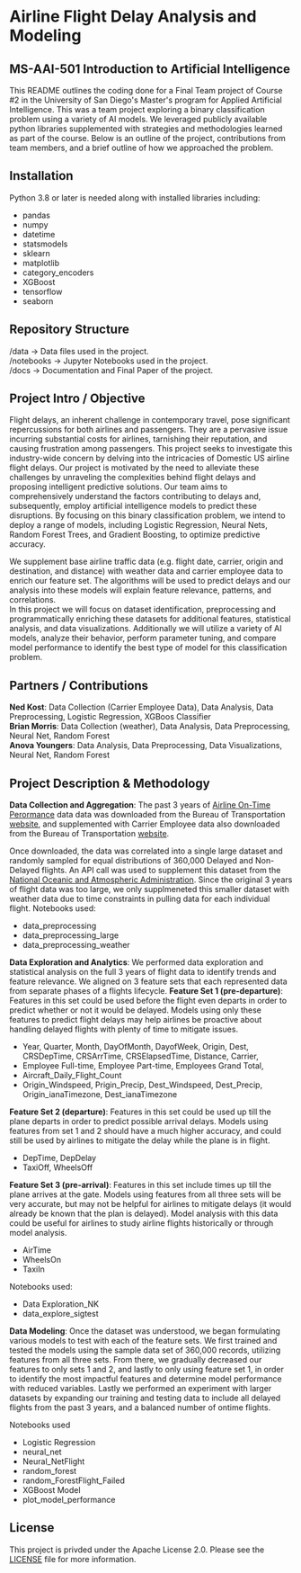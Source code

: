# Airline Flight Delay Analysis and Modeling  
## MS-AAI-501 Introduction to Artificial Intelligence
This README outlines the coding done for a Final Team project of Course #2 in the University of San Diego's Master's program for Applied Artificial Intelligence.  This was a team project exploring a binary classification problem using a variety of AI models.  We leveraged publicly available python libraries supplemented with strategies and methodologies learned as part of the course.  Below is an outline of the project, contributions from team members, and a brief outline of how we approached the problem.

## Installation
Python 3.8 or later is needed along with installed libraries including:
* pandas
* numpy
* datetime
* statsmodels
* sklearn
* matplotlib
* category_encoders
* XGBoost
* tensorflow
* seaborn

## Repository Structure
/data -> Data files used in the project.    
/notebooks -> Jupyter Notebooks used in the project.  
/docs -> Documentation and Final Paper of the project.  


## Project Intro / Objective
Flight delays, an inherent challenge in contemporary travel, pose significant repercussions for both airlines and passengers.  They are a pervasive issue incurring substantial costs for airlines, tarnishing their reputation, and causing frustration among passengers.  This project seeks to investigate this industry-wide concern by delving into the intricacies of Domestic US airline flight delays. Our project is motivated by the need to alleviate these challenges by unraveling the complexities behind flight delays and proposing intelligent predictive solutions.  Our team aims to comprehensively understand the factors contributing to delays and, subsequently, employ artificial intelligence models to predict these disruptions.  By focusing on this binary classification problem, we intend to deploy a range of models, including Logistic Regression, Neural Nets, Random Forest Trees, and Gradient Boosting, to optimize predictive accuracy.

We supplement base airline traffic data (e.g. flight date, carrier, origin and destination, and distance) with weather data and carrier employee data to enrich our feature set.  The algorithms will be used to predict delays and our analysis into these models will explain feature relevance, patterns, and correlations.  
In this project we will focus on dataset identification, preprocessing and programmatically enriching these datasets for additional features, statistical analysis, and data visualizations.  Additionally we will utilize a variety of AI models, analyze their behavior, perform parameter tuning, and compare model performance to identify the best type of model for this classification problem.

## Partners / Contributions
<b>Ned Kost</b>:  Data Collection (Carrier Employee Data), Data Analysis, Data Preprocessing, Logistic Regression, XGBoos Classifier  
<b>Brian Morris</b>:  Data Collection (weather), Data Analysis, Data Preprocessing, Neural Net, Random Forest  
<b>Anova Youngers</b>:  Data Analysis, Data Preprocessing, Data Visualizations, Neural Net, Random Forest  

## Project Description & Methodology
**Data Collection and Aggregation**:  The past 3 years of [Airline On-Time Perormance](https://www.transtats.bts.gov/Fields.asp?gnoyr_VQ=FGJ) data data was downloaded from the Bureau of Transportation [website](https://www.transtats.bts.gov/databases.asp?Z1qr_VQ=E&Z1qr_Qr5p=N8vn6v10&f7owrp6_VQF=D), and supplemented with Carrier Employee data  also downloaded from the Bureau of Transportation [website](https://www.transtats.bts.gov/Employment/).  

Once downloaded, the data was correlated into a single large dataset and randomly sampled for equal distributions of 360,000 Delayed and Non-Delayed flights. An API call was used to supplement this dataset from the [National Oceanic and Atmospheric Administration](https://www.ncei.noaa.gov/products/land-based-station/integrated-surface-database).  Since the original 3 years of flight data was too large, we only supplmeneted this smaller dataset with weather data due to time constraints in pulling data for each individual flight.
Notebooks used:
- data_preprocessing
- data_preprocessing_large
- data_preprocessing_weather

**Data Exploration and Analytics**:  We performed data exploration and statistical analysis on the full 3 years of flight data to identify trends and feature relevance.  We aligned on 3 feature sets that each represented data from separate phases of a flights lifecycle. 
**Feature Set 1 (pre-departure)**:   Features in this set could be used before the flight even departs in order to predict whether or not it would be delayed.  Models using only these features to predict flight delays may help airlines be proactive about handling delayed flights with plenty of time to mitigate issues.
- Year, Quarter, Month, DayOfMonth, DayofWeek, Origin, Dest, CRSDepTime, CRSArrTime, CRSElapsedTime, Distance, Carrier,
- Employee Full-time, Employee Part-time, Employees Grand Total,
- Aircraft_Daily_Flight_Count
- Origin_Windspeed, Prigin_Precip, Dest_Windspeed, Dest_Precip, Origin_ianaTimezone, Dest_ianaTimezone

**Feature Set 2 (departure)**:  Features in this set could be used up till the plane departs in order to predict possible arrival delays.  Models using features from set 1 and 2 should have a much higher accuracy, and could still be used by airlines to mitigate the delay while the plane is in flight.
- DepTime, DepDelay
- TaxiOff, WheelsOff

**Feature Set 3 (pre-arrival)**:  Features in this set include times up till the plane arrives at the gate.  Models using features from all three sets will be very accurate, but may not be helpful for airlines to mitigate delays (it would already be known that the plan is delayed).  Model analysis with this data could be useful for airlines to study airline flights historically or through model analysis.
- AirTime
- WheelsOn
- TaxiIn

Notebooks used: 
- Data Exploration_NK
- data_explore_sigtest

**Data Modeling**:  Once the dataset was understood, we began formulating various models to test with each of the feature sets.  We first trained and tested the models using the sample data set of 360,000 records, utilizing features from all three sets.  From there, we gradually decreased our features to only sets 1 and 2, and lastly to only using feature set 1, in order to identify the most impactful features and determine model performance with reduced variables.  Lastly we performed an experiment with larger datasets by expanding our training and testing data to include all delayed flights from the past 3 years, and a balanced number of ontime flights.    

Notebooks used
- Logistic Regression
- neural_net
- Neural_NetFlight
- random_forest
- random_ForestFlight_Failed
- XGBoost Model
- plot_model_performance


## License
This project is privded under the Apache License 2.0.  Please see the [LICENSE](https://github.com/NedKost/usd_data_hackathon_2023/blob/main/LICENSE) file for more information.


